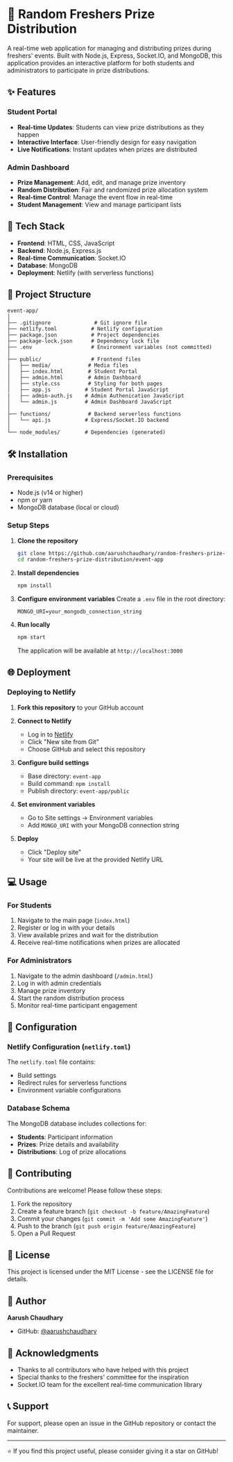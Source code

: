 # 🎉 Random Freshers Prize Distribution

A real-time web application for managing and distributing prizes during freshers' events. Built with Node.js, Express, Socket.IO, and MongoDB, this application provides an interactive platform for both students and administrators to participate in prize distributions.

## ✨ Features

### Student Portal
- **Real-time Updates**: Students can view prize distributions as they happen
- **Interactive Interface**: User-friendly design for easy navigation
- **Live Notifications**: Instant updates when prizes are distributed

### Admin Dashboard
- **Prize Management**: Add, edit, and manage prize inventory
- **Random Distribution**: Fair and randomized prize allocation system
- **Real-time Control**: Manage the event flow in real-time
- **Student Management**: View and manage participant lists

## 🚀 Tech Stack

- **Frontend**: HTML, CSS, JavaScript
- **Backend**: Node.js, Express.js
- **Real-time Communication**: Socket.IO
- **Database**: MongoDB
- **Deployment**: Netlify (with serverless functions)

## 📁 Project Structure

```
event-app/
│
├── .gitignore              # Git ignore file
├── netlify.toml           # Netlify configuration
├── package.json           # Project dependencies
├── package-lock.json      # Dependency lock file
├── .env                   # Environment variables (not committed)
│
├── public/                # Frontend files
|   ├── media/            # Media files
│   ├── index.html        # Student Portal
│   ├── admin.html        # Admin Dashboard
│   ├── style.css         # Styling for both pages
│   ├── app.js           # Student Portal JavaScript
|   ├── admin-auth.js    # Admin Authenication JavaScript
│   └── admin.js         # Admin Dashboard JavaScript
│
├── functions/            # Backend serverless functions
│   └── api.js           # Express/Socket.IO backend
│
└── node_modules/        # Dependencies (generated)
```

## 🛠️ Installation

### Prerequisites
- Node.js (v14 or higher)
- npm or yarn
- MongoDB database (local or cloud)

### Setup Steps

1. **Clone the repository**
   ```bash
   git clone https://github.com/aarushchaudhary/random-freshers-prize-distribution.git
   cd random-freshers-prize-distribution/event-app
   ```

2. **Install dependencies**
   ```bash
   npm install
   ```

3. **Configure environment variables**
   Create a `.env` file in the root directory:
   ```env
   MONGO_URI=your_mongodb_connection_string
   ```

4. **Run locally**
   ```bash
   npm start
   ```
   The application will be available at `http://localhost:3000`

## 🌐 Deployment

### Deploying to Netlify

1. **Fork this repository** to your GitHub account

2. **Connect to Netlify**
   - Log in to [Netlify](https://netlify.com)
   - Click "New site from Git"
   - Choose GitHub and select this repository

3. **Configure build settings**
   - Base directory: `event-app`
   - Build command: `npm install`
   - Publish directory: `event-app/public`

4. **Set environment variables**
   - Go to Site settings → Environment variables
   - Add `MONGO_URI` with your MongoDB connection string

5. **Deploy**
   - Click "Deploy site"
   - Your site will be live at the provided Netlify URL

## 💻 Usage

### For Students
1. Navigate to the main page (`index.html`)
2. Register or log in with your details
3. View available prizes and wait for the distribution
4. Receive real-time notifications when prizes are allocated

### For Administrators
1. Navigate to the admin dashboard (`/admin.html`)
2. Log in with admin credentials
3. Manage prize inventory
4. Start the random distribution process
5. Monitor real-time participant engagement

## 🔧 Configuration

### Netlify Configuration (`netlify.toml`)
The `netlify.toml` file contains:
- Build settings
- Redirect rules for serverless functions
- Environment variable configurations

### Database Schema
The MongoDB database includes collections for:
- **Students**: Participant information
- **Prizes**: Prize details and availability
- **Distributions**: Log of prize allocations

## 🤝 Contributing

Contributions are welcome! Please follow these steps:

1. Fork the repository
2. Create a feature branch (`git checkout -b feature/AmazingFeature`)
3. Commit your changes (`git commit -m 'Add some AmazingFeature'`)
4. Push to the branch (`git push origin feature/AmazingFeature`)
5. Open a Pull Request

## 📝 License

This project is licensed under the MIT License - see the LICENSE file for details.

## 👤 Author

**Aarush Chaudhary**
- GitHub: [@aarushchaudhary](https://github.com/aarushchaudhary)

## 🙏 Acknowledgments

- Thanks to all contributors who have helped with this project
- Special thanks to the freshers' committee for the inspiration
- Socket.IO team for the excellent real-time communication library

## 📞 Support

For support, please open an issue in the GitHub repository or contact the maintainer.

---

⭐ If you find this project useful, please consider giving it a star on GitHub!